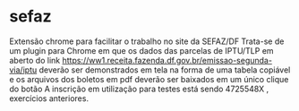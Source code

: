 # sefaz
Extensão chrome para facilitar o trabalho no site da SEFAZ/DF
Trata-se de um plugin para Chrome em que os dados das parcelas de IPTU/TLP em aberto do link https://ww1.receita.fazenda.df.gov.br/emissao-segunda-via/iptu
deverão ser demonstrados em tela na forma de uma tabela copiável e os arquivos dos boletos em pdf deverão ser baixados em um único clique do botão
A inscrição em utilização para testes está sendo 4725548X , exercícios anteriores.
